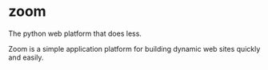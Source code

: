 # zoom

The python web platform that does less.

Zoom is a simple application platform for building dynamic web sites quickly and easily.


